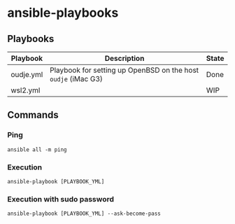 # ansible-playbooks

## Playbooks

|Playbook|Description|State|
|--------|-----------|-----|
|oudje.yml|Playbook for setting up OpenBSD on the host `oudje` (iMac G3)|Done|
|wsl2.yml||WIP|

## Commands

### Ping

````
ansible all -m ping
````

### Execution

````
ansible-playbook [PLAYBOOK_YML]
````

### Execution with sudo password

````
ansible-playbook [PLAYBOOK_YML] --ask-become-pass
````
